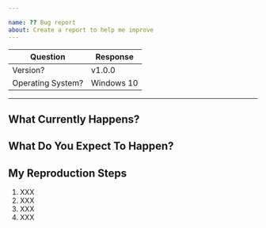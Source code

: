 ```yaml
---

name: ?? Bug report
about: Create a report to help me improve
---
```


<!--
  --- IMPORTANT ---
  This is a template for a bug report! If you want to submit a feature request,
  please paste this link into your browser and follow the instructions there.

  https://github.com/SuriyaaKudoIsc/storydrop/issues/new?template=FEATURE_REQUEST.md
  -----------------
-->

<!--
  Hi there!

  Thanks for considering to file a bug with StoryDrop. Please take a moment to
  answer the basic questions listed in this template. If there is no need for
  certain fields or sections, please delete those headers before submitting. We
  know not all tickets require those steps. Otherwise, please try to be as
  detailed as possible.

  If this is just a generic question, please e-mail the maintainer:
  suriyaa.sundararuban@tum.de

  Thanks!
-->

| Question          | Response    |
| ----------------- | ----------- |
| Version?          | v1.0.0      |
| Operating System? | Windows 10  |

---

## What Currently Happens?

<!--
  Describe what happens.
-->

## What Do You Expect To Happen?

<!--
  Describe what you expect to happen differently.
-->

## My Reproduction Steps

<!--
  Please specify the exact steps you took for this bug to occur. Provide as much
  detail as possible so we're able to reproduce these steps.
-->

1. XXX
1. XXX
1. XXX
1. XXX


<!-- DO NOT MODIFY BELOW THIS LINE -->
<!-- ----------------------------- -->
<!-- STORYDROP_BUG -->
